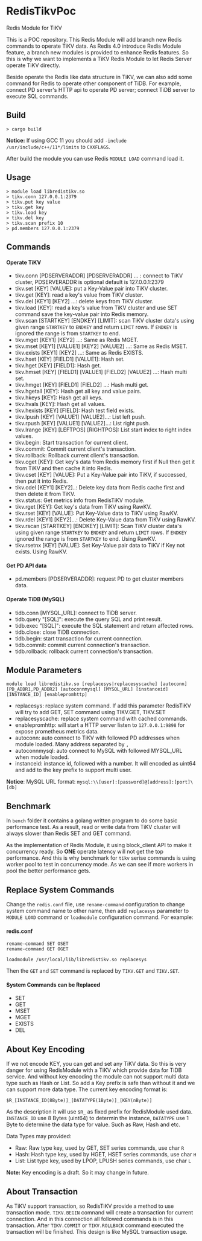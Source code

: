 # RedisTikvPoc
Redis Module for TiKV

This is a POC repository. This Redis Module will add branch new Redis commands to operate TiKV data. As Redis 4.0 introduce Redis Module feature, a branch new modules is provided to enhance Redis features. So this is why we want to implements a TiKV Redis Module to let Redis Server operate TiKV directly.

Beside operate the Redis like data structure in TiKV, we can also add some command for Redis to operate other component of TiDB. For example, connect PD server's HTTP api to operate PD server; connect TiDB server to execute SQL commands.

## Build

```
> cargo build
```

**Notice:** If using GCC 11 you should add `-include /usr/include/c++/11*/limits` to `CXXFLAGS`.

After build the module you can use Redis `MODULE LOAD` command load it.

## Usage

```
> module load libredistikv.so
> tikv.conn 127.0.0.1:2379
> tikv.put key value
> tikv.get key
> tikv.load key
> tikv.del key
> tikv.scan prefix 10
> pd.members 127.0.0.1:2379
```

## Commands

#### Operate TiKV
* tikv.conn [PDSERVERADDR] [PDSERVERADDR] ... : connect to TiKV cluster, PDSERVERADDR is optional default is 127.0.0.1:2379
* tikv.set [KEY] [VALUE]: put a Key-Value pair into TiKV cluster.
* tikv.get [KEY]: read a key's value from TiKV cluster.
* tikv.del [KEY1] [KEY2] ...: delete keys from TiKV cluster.
* tikv.load [KEY]: read a key's value from TiKV cluster and use SET command save the key-value pair into Redis memory.
* tikv.scan [STARTKEY] [ENDKEY] [LIMIT]: scan TiKV cluster data's using given range `STARTKEY` to `ENDKEY` and return `LIMIT` rows. If `ENDKEY` is ignored the range is from `STARTKEY` to end.
* tikv.mget [KEY1] [KEY2] ...: Same as Redis MGET.
* tikv.mset [KEY1] [VALUE1] [KEY2] [VALUE2] ...: Same as Redis MSET.
* tikv.exists [KEY1] [KEY2] ...: Same as Redis EXISTS.
* tikv.hset [KEY] [FIELD1] [VALUE1]: Hash set.
* tikv.hget [KEY] [FIELD1]: Hash get.
* tikv.hmset [KEY] [FIELD1] [VALUE1] [FIELD2] [VALUE2] ...: Hash multi set.
* tikv.hmget [KEY] [FIELD1] [FIELD2] ...: Hash multi get.
* tikv.hgetall [KEY]: Hash get all key and value pairs.
* tikv.hkeys [KEY]: Hash get all keys.
* tikv.hvals [KEY]: Hash get all values.
* tikv.hexists [KEY] [FIELD]: Hash test field exists.
* tikv.lpush [KEY] [VALUE1] [VALUE2]...: List left push.
* tikv.rpush [KEY] [VALUE1] [VALUE2]...: List right push.
* tikv.lrange [KEY] [LEFTPOS] [RIGHTPOS]: List start index to right index values.
* tikv.begin: Start transaction for current client.
* tikv.commit: Commit current client's transaction.
* tikv.rollback: Rollback current client's transaction.
* tikv.cget [KEY]: Get key's data from Redis memory first if Null then get it from TiKV and then cache it into Redis.
* tikv.cset [KEY] [VALUE]: Put a Key-Value pair into TiKV, if successed, then put it into Redis.
* tikv.cdel [KEY1] [KEY2]..: Delete key data from Redis cache first and then delete it from TiKV.
* tikv.status: Get metrics info from RedisTiKV module.
* tikv.rget [KEY]: Get key's data from TiKV using RawKV.
* tikv.rset [KEY] [VALUE]: Put Key-Value data to TiKV using RawKV.
* tikv.rdel [KEY1] [KEY2]...: Delete Key-Value data from TiKV using RawKV.
* tikv.rscan [STARTKEY] [ENDKEY] [LIMIT]: Scan TiKV cluster data's using given range `STARTKEY` to `ENDKEY` and return `LIMIT` rows. If `ENDKEY` ignored the range is from `STARTKEY` to end. Using RawKV.
* tikv.rsetnx [KEY] [VALUE]: Set Key-Value pair data to TiKV if Key not exists. Using RawKV.

#### Get PD API data
* pd.members [PDSERVERADDR]: request PD to get cluster members data.

#### Operate TiDB (MySQL)
* tidb.conn [MYSQL_URL]: connect to TiDB server.
* tidb.query "[SQL]": execute the query SQL and print result.
* tidb.exec "[SQL]": execute the SQL statement and return affected rows.
* tidb.close: close TiDB connection.
* tidb.begin: start transaction for current connection.
* tidb.commit: commit current connection's transaction.
* tidb.rollback: rollback current connection's transaction.

## Module Parameters

```
module load libredistikv.so [replacesys|replacesyscache] [autoconn] [PD_ADDR1,PD_ADDR2] [autoconnmysql] [MYSQL_URL] [instanceid] [INSTANCE_ID] [enablepromhttp]
```

* replacesys: replace system command. If add this parameter RedisTiKV will try to add GET, SET command using TIKV.GET, TIKV.SET
* replacesyscache: replace system command with cached commands.
* enablepromhttp: will start a HTTP server listen to `127.0.0.1:9898` for expose prometheus metrics data.
* autoconn: auto connect to TiKV with followed PD addresses when module loaded. Many address separated by `,`
* autoconnmysql: auto connect to MySQL with followed MYSQL\_URL when module loaded.
* instanceid: instance id, followed with a number. It will encoded as uint64 and add to the key prefix to support multi user.

**Notice**: MySQL URL format: `mysql:\\[user]:[password]@[address]:[port]\[db]`

## Benchmark

In `bench` folder it contains a golang written program to do some basic performance test. As a result, read or write data from TiKV cluster will always slower than Redis SET and GET command.

As the implementation of Redis Module, it using block\_client API to make it concurrency ready. So **ONE** operate latency will not get the top performance. And this is why benchmark for `tikv` serise commands is using worker pool to test in concurrency mode. As we can see if more workers in pool the better performance gets.

## Replace System Commands

Change the `redis.conf` file, use `rename-command` configuration to change system command name to other name, then add `replacesys` parameter to `MODULE LOAD` command or `loadmodule` configuration command.
For example:

#### redis.conf

```
rename-command SET OSET
rename-command GET OGET

loadmodule /usr/local/lib/libredistikv.so replacesys
```

Then the `GET` and `SET` command is replaced by `TIKV.GET` and `TIKV.SET`.

#### System Commands can be Replaced

* SET
* GET
* MSET
* MGET
* EXISTS
* DEL

## About Key Encoding

If we not encode KEY, you can get and set any TiKV data. So this is very danger for using RedisModule with a TiKV which provide data for TiDB service. And without key encoding the module can not support multi data type such as Hash or List. So add a Key prefix is safe than without it and we can support more data type. The current key encoding format is:

```
$R_[INSTANCE_ID(8Byte)]_[DATATYPE(1Byte)]_[KEY(nByte)]
```

As the description it will use `$R_` as fixed prefix for RedisModule used data. `INSTANCE_ID` use 8 Bytes (uint64) to determin the instance, `DATATYPE` use 1 Byte to determine the data type for value. Such as Raw, Hash and etc.

Data Types may provided:

* Raw: Raw type key, used by GET, SET series commands, use char `R`
* Hash: Hash type key, used by HGET, HSET series commands, use char `H`
* List: List type key, used by LPOP, LPUSH series commands, use char `L`

**Note:** Key encoding is a draft. So it may change in future.

## About Transaction

As TiKV support transaction, so RedisTiKV provide a method to use transaction mode. `TIKV.BEGIN` comnand will create a transaction for current connection. And in this connection all followed commands is in this transaction. After `TIKV.COMMIT` or `TIKV.ROLLBACK` command executed the transaction will be finished. This design is like MySQL transaction usage.